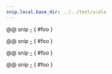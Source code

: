 ```yaml
---
snip.local.base_dir: ../../test/scala  
---
```


@@ snip [-]($test$/scala/Snippets.scala) { #foo }

@@ snip [-]($test-scala$/Snippets.scala) { #foo }

@@ snip [-]($root$/src/test/scala/Snippets.scala) { #foo }

@@ snip [-]($local$/Snippets.scala) { #foo }
